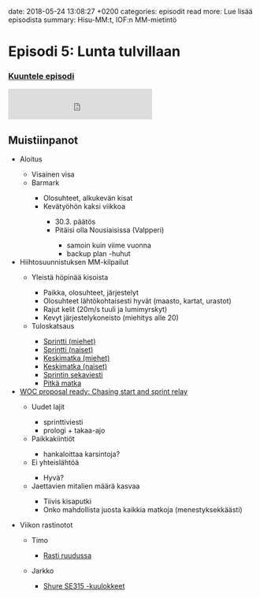 date: 2018-05-24 13:08:27 +0200
categories: episodit
read more: Lue lis&auml;&auml; episodista
summary: Hisu-MM:t, IOF:n MM-mietint&ouml;

#  Episodi 5: Lunta tulvillaan

### [Kuuntele episodi]()

<iframe src="http://www.facebook.com/plugins/likebox.php?href=http%3A%2F%2Fwww.facebook.com%2Fpages%2FRaskaasti%2F164707666913459&width=292&colorscheme=dark&show_faces=false&stream=false&header=false&height=62" scrolling="no" frameborder="0" style="border:none; overflow:hidden; width:292px; height:62px;" allowTransparency="true">
</iframe>

  <h2>Muistiinpanot</h2>

<ul>
  <li>Aloitus</li>
  <ul>
    <li>Visainen visa</li>
    <li>Barmark</li>
    <ul>
      <li>Olosuhteet, alkukev&auml;n kisat</li>
      <li>Kev&auml;ty&ouml;h&ouml;n kaksi viikkoa</li>
      <ul>
        <li>30.3. p&auml;&auml;t&ouml;s</li>
        <li>Pit&auml;isi olla Nousiaisissa (Valpperi)</li>
        <ul>
          <li>samoin kuin viime vuonna</li>
          <li>backup plan -huhut</li>
        </ul>
      </ul>
    </ul>
  </ul>
  <li>Hiihtosuunnistuksen MM-kilpailut</li>
  <ul>
    <li>Yleist&auml; h&ouml;pin&auml;&auml; kisoista</li>
    <ul>
      <li>Paikka, olosuhteet, j&auml;rjestelyt</li>
      <li>Olosuhteet l&auml;ht&ouml;kohtaisesti hyv&auml;t (maasto, kartat, urastot)</li>
      <li>Rajut kelit (20m/s tuuli ja lumimyrskyt)</li>
      <li>Kevyt j&auml;rjestelykoneisto (miehitys alle 20)</li>
    </ul>
    <li>Tuloskatsaus</li>
    <ul>
      <li><a href="http://www.google.com/url?q=http%3A%2F%2Fwww.suunnistusliitto.fi%2FSSL%2Fsslwww.nsf%2Fsp%3Fopen%26cid%3DMedia%26screen%3Dnewsscreen%26newsid%3Dcontent3DA6AA&sa=D&sntz=1&usg=AFQjCNEdrgfQu5FHef3McJNXGsErzJRZnQ">Sprintti (miehet)</a></li>
      <li><a href="http://www.google.com/url?q=http%3A%2F%2Fwww.suunnistusliitto.fi%2FSSL%2Fsslwww.nsf%2Fsp%3Fopen%26cid%3DMedia%26screen%3Dnewsscreen%26newsid%3Dcontent39BD2D&sa=D&sntz=1&usg=AFQjCNGc-eW-EFJPn9PMBh3T1eooiG1U-A">Sprintti (naiset)</a></li>
      <li><a href="http://www.google.com/url?q=http%3A%2F%2Fwww.suunnistusliitto.fi%2FSSL%2Fsslwww.nsf%2Fsp%3Fopen%26cid%3DMedia%26screen%3Dnewsscreen%26newsid%3Dcontent43BA13&sa=D&sntz=1&usg=AFQjCNFaZU-6IsXzsueTAaNGgj5NBXQ4bw">Keskimatka (miehet)</a></li>
      <li><a href="http://www.google.com/url?q=http%3A%2F%2Fwww.suunnistusliitto.fi%2FSSL%2Fsslwww.nsf%2Fsp%3Fopen%26cid%3DMedia%26screen%3Dnewsscreen%26newsid%3Dcontent3FB6F6&sa=D&sntz=1&usg=AFQjCNFy3_ntvOg0akwurtL0rCSHIadshw">Keskimatka (naiset)</a></li>
      <li><a href="http://www.google.com/url?q=http%3A%2F%2Fwww.suunnistusliitto.fi%2FSSL%2Fsslwww.nsf%2Fsp%3Fopen%26cid%3DMedia%26screen%3Dnewsscreen%26newsid%3Dcontent53EB93&sa=D&sntz=1&usg=AFQjCNHe2Y7lBm0emsWj1GWVQhHV-PJVCw">Sprintin sekaviesti</a></li>
      <li><a href="http://www.google.com/url?q=http%3A%2F%2Fwww.suunnistusliitto.fi%2FSSL%2Fsslwww.nsf%2Fsp%3Fopen%26cid%3DMedia%26screen%3Dnewsscreen%26newsid%3Dcontent4BA1E1&sa=D&sntz=1&usg=AFQjCNGg2s1t-pliJGH5mKr0OFihONJDUg">Pitk&auml; matka</a></li>
    </ul>
  </ul>
  <li><a href="http://www.google.com/url?q=http%3A%2F%2Fnews.worldofo.com%2F2011%2F03%2F16%2Fwoc-proposal-ready-chasing-start-and-sprint-relay%2F&sa=D&sntz=1&usg=AFQjCNE_vM7mMOEt5aSVx1m9BHx50kND7g">WOC proposal ready: Chasing start and sprint relay</a></li>
  <ul>
    <li>Uudet lajit</li>
    <ul>
      <li>sprinttiviesti</li>
      <li>prologi + takaa-ajo</li>
    </ul>
    <li>Paikkakiinti&ouml;t</li>
    <ul>
      <li>hankaloittaa karsintoja?</li>
    </ul>
    <li>Ei yhteisl&auml;ht&ouml;&auml;</li>
    <ul>
      <li>Hyv&auml;?</li>
    </ul>
    <li>Jaettavien mitalien m&auml;&auml;r&auml; kasvaa</li>
    <ul>
      <li>Tiivis kisaputki</li>
      <li>Onko mahdollista juosta kaikkia matkoja (menestyksekk&auml;&auml;sti)</li>
    </ul>
  </ul>
</ul>
<ul>
  <li>Viikon rastinotot</li>
  <ul>
    <li>Timo</li>
    <ul>
      <li><a href="http://www.google.com/url?q=http%3A%2F%2Fwww.suunnistusliitto.fi%2FSSL%2Fsslwww.nsf%2Fsp%3Fopen%26cid%3Dcontent445184&sa=D&sntz=1&usg=AFQjCNHFqf4qM3eWKpUtetuuJlo7QhfO4Q">Rasti ruudussa</a></li>
    </ul>
  </ul>
  <ul>
    <li>Jarkko</li>
    <ul>
      <li><a href="http://www.shure.com/europe/products/earphones-headphones/se-models/se315-sound-isolating-earphones">Shure SE315 -kuulokkeet</a></li>
    </ul>
  </ul>
</ul>

